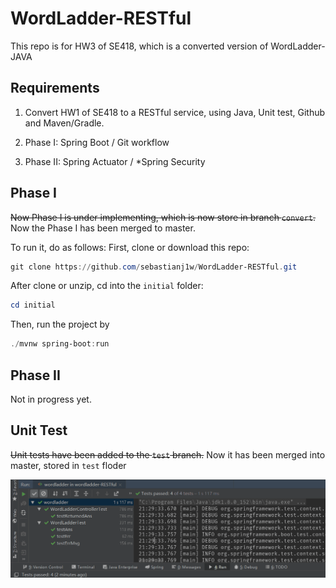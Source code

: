 # WordLadder-RESTful

This repo is for HW3 of SE418, which is a converted version of WordLadder-JAVA

## Requirements

1. Convert HW1 of SE418 to a RESTful service, using Java, Unit test, Github and Maven/Gradle.

2. Phase I: Spring Boot / Git workflow

3. Phase II: Spring Actuator / *Spring Security

## Phase I

~~Now Phase I is under implementing, which is now store in branch `convert`.~~
Now the Phase I has been merged to master.

To run it, do as follows:
First, clone or download this repo:

```powershell
git clone https://github.com/sebastianj1w/WordLadder-RESTful.git
```

After clone or unzip, cd into the `initial` folder:

```powershell
cd initial
```

Then, run the project by

```powershell
./mvnw spring-boot:run
```

## Phase II

Not in progress yet.

## Unit Test

~~Unit tests have been added to the `test` branch.~~
Now it has been merged into master, stored in `test` floder

<img src="./imgs/01.png"/>
